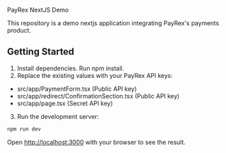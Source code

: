 PayRex NextJS Demo

This repository is a demo nextjs application integrating PayRex's payments product.

## Getting Started

1. Install dependencies. Run npm install.
2. Replace the existing values with your PayRex API keys:
- src/app/PaymentForm.tsx (Public API key)
- src/app/redirect/ConfirmationSection.tsx (Public API key)
- src/app/page.tsx (Secret API key)

3. Run the development server:

```bash
npm run dev
```

Open [http://localhost:3000](http://localhost:3000) with your browser to see the result.